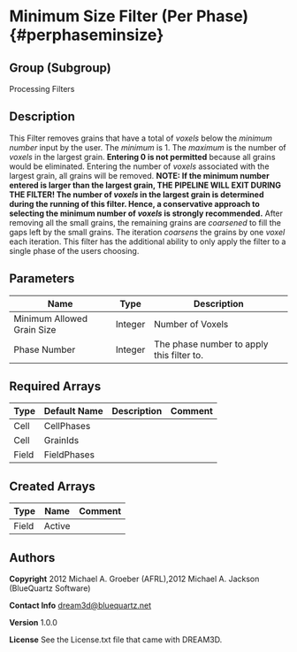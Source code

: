 Minimum Size Filter (Per Phase) {#perphaseminsize}
======

## Group (Subgroup) ##
Processing Filters

## Description ##
This Filter removes grains that have a total of _voxels_ below the _minimum number_ input by the user. The _minimum_ is 1. The _maximum_ is the number of _voxels_ in the largest grain. __Entering 0 is not permitted__ because all grains would be eliminated. Entering the number of _voxels_ associated with the largest grain, all grains will be removed. 
__NOTE: If the minimum number entered is larger than the largest grain,
THE PIPELINE WILL EXIT DURING THE FILTER!
The number of _voxels_ in the largest grain is determined during the running of this filter. Hence, a conservative
approach to selecting the minimum number of _voxels_ is strongly recommended.__
After removing all the small grains, the remaining grains are _coarsened_ to fill the gaps left by the small grains.
The iteration _coarsens_ the grains by one _voxel_ each iteration. This filter has the additional ability to
only apply the filter to a single phase of the users choosing.


## Parameters ## 

| Name | Type | Description |
|------|------| ------- |
| Minimum Allowed Grain Size | Integer | Number of Voxels |
| Phase Number | Integer | The phase number to apply this filter to. |

## Required Arrays ##

| Type | Default Name | Description | Comment |
|------|--------------|-------------|---------|
| Cell | CellPhases |  | |
| Cell | GrainIds |  | |
| Field | FieldPhases |  |  |

## Created Arrays ##

| Type | Name | Comment |
|------|------|---------|
| Field | Active |      |

## Authors ##

**Copyright** 2012 Michael A. Groeber (AFRL),2012 Michael A. Jackson (BlueQuartz Software)

**Contact Info** dream3d@bluequartz.net

**Version** 1.0.0

**License**  See the License.txt file that came with DREAM3D.



